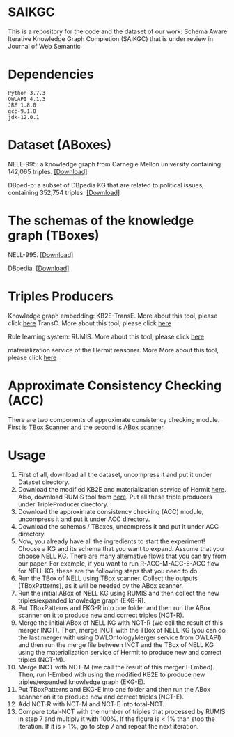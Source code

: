 # SAIKGC
This is a repository for the code and the dataset of our work: Schema Aware Iterative Knowledge Graph Completion (SAIKGC) that is under review in Journal of Web Semantic

# Dependencies
    Python 3.7.3
    OWLAPI 4.1.3
    JRE 1.8.0
    gcc-9.1.0
    jdk-12.0.1
    
# Dataset (ABoxes)
NELL-995: a knowledge graph from Carnegie Mellon university containing 142,065 triples. [\[Download\]](https://github.com/bagindokemas/meOnJIST2018/blob/master/NELLKG0.zip)

DBped-p: a subset of DBpedia KG that are related to political issues, containing 352,754 triples. [\[Download\]](https://github.com/bagindokemas/meOnJIST2018/blob/master/DBPedP.txt.zip)

# The schemas of the knowledge graph (TBoxes)
NELL-995. [\[Download\]](https://github.com/bagindokemas/SAIKGC/blob/master/NELL.ontology.ttl)

DBpedia. [\[Download\]](https://github.com/bagindokemas/SAIKGC/blob/master/dbpedia_2016-04.owl)

# Triples Producers
Knowledge graph embedding: 
KB2E-TransE. More about this tool, please click [here](https://github.com/thunlp/KB2E)
TransC. More about this tool, please click [here](https://github.com/davidlvxin/TransC)

Rule learning system: RUMIS. More about this tool, please click [here](https://github.com/htran010589/nonmonotonic-rule-mining)

materialization service of the Hermit reasoner. More More about this tool, please click [here](http://www.hermit-reasoner.com/)

# Approximate Consistency Checking (ACC)
There are two components of approximate consistency checking module. First is [TBox Scanner](https://github.com/bagindokemas/meOnJIST2018/blob/master/TBoxScanner.java) and the second is [ABox scanner](https://github.com/bagindokemas/meOnJIST2018/blob/master/ABoxScanner.zip). 

# Usage
1. First of all, download all the dataset, uncompress it and put it under Dataset directory. 
2. Download the modified KB2E and materialization service of Hermit [here](). Also, download RUMIS tool from [here](https://github.com/htran010589/nonmonotonic-rule-mining). Put all these triple producers under TripleProducer directory.
3. Download the approximate consistency checking (ACC) module, uncompress it and put it under ACC directory.
4. Download the schemas / TBoxes, uncompress it and put it under ACC directory.
5. Now, you already have all the ingredients to start the experiment! Choose a KG and its schema that you want to expand. Assume that  you choose NELL KG. There are many alternative flows that you can try from our paper. For example, if you want to run R-ACC-M-ACC-E-ACC flow for NELL KG, these are the following steps that you need to do.
6. Run the TBox of NELL using TBox scanner. Collect the outputs (TBoxPatterns), as it will be needed by the ABox scanner.
7. Run the initial ABox of NELL KG using RUMIS and then collect the new triples/expanded knowledge graph (EKG-R).
8. Put TBoxPatterns and EKG-R into one folder and then run the ABox scanner on it to produce new and correct triples (NCT-R).
9. Merge the initial ABox of NELL KG with NCT-R (we call the result of this merger INCT). Then, merge INCT with the TBox of NELL KG (you can do the last merger with using OWLOntologyMerger service from OWLAPI) and then run the merge file between INCT and the TBox of NELL KG using the materialization service of Hermit to produce new and correct triples (NCT-M).
10. Merge INCT with NCT-M (we call the result of this merger I-Embed). Then, run I-Embed with using the modified KB2E to produce new triples/expanded knowledge graph (EKG-E).
11. Put TBoxPatterns and EKG-E into one folder and then run the ABox scanner on it to produce new and correct triples (NCT-E).
12. Add NCT-R with NCT-M and NCT-E into total-NCT.
13. Compare total-NCT with the number of triples that processed by RUMIS in step 7 and multiply it with 100%. If the figure is \< 1% than stop the iteration. If it is \> 1%, go to step 7 and repeat the next iteration.
